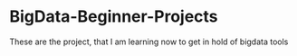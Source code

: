 # BigData-Beginner-Projects
These are the project, that I am learning now to get in hold of bigdata tools
